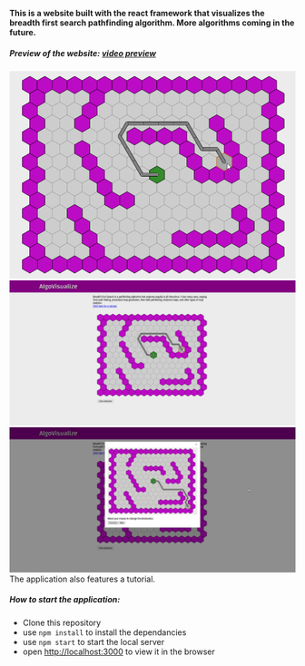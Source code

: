 **This is a website built with the react framework that visualizes the breadth first search pathfinding algorithm. More algorithms coming in the future.**

##### Preview of the website: [video preview](https://streamable.com/7dwud1)
![preview1](/public/preview1.png)
![preview2](/public/preview2.png)
![preview3](/public/preview3.png)
The application also features a tutorial.

##### How to start the application:
 * Clone this repository
 * use `npm install` to install the dependancies
 * use `npm start` to start the local server
 * open [http://localhost:3000](http://localhost:3000) to view it in the browser
